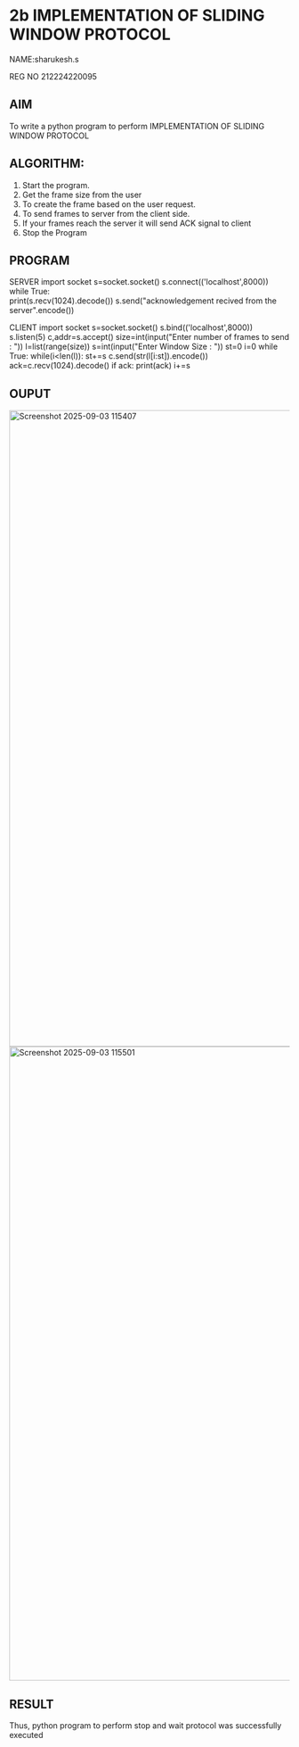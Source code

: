 # 2b IMPLEMENTATION OF SLIDING WINDOW PROTOCOL
NAME:sharukesh.s

REG NO 212224220095
## AIM
To write a python program to perform IMPLEMENTATION OF SLIDING WINDOW PROTOCOL
## ALGORITHM:
1. Start the program.
2. Get the frame size from the user
3. To create the frame based on the user request.
4. To send frames to server from the client side.
5. If your frames reach the server it will send ACK signal to client
6. Stop the Program
## PROGRAM
SERVER 
import socket 
s=socket.socket() 
s.connect(('localhost',8000)) 
while True:    
    print(s.recv(1024).decode()) 
    s.send("acknowledgement recived from the server".encode())

CLIENT
import socket 
s=socket.socket() 
s.bind(('localhost',8000)) 
s.listen(5) 
c,addr=s.accept() 
size=int(input("Enter number of frames to send : ")) 
l=list(range(size)) 
s=int(input("Enter Window Size : ")) 
st=0 
i=0 
while True: 
    while(i<len(l)): 
            st+=s 
            c.send(str(l[i:st]).encode()) 
            ack=c.recv(1024).decode() 
            if ack: 
                print(ack) 
                i+=s
## OUPUT
<img width="1918" height="1141" alt="Screenshot 2025-09-03 115407" src="https://github.com/user-attachments/assets/b93e19f6-0082-45f0-9a74-c98bb3b2cfeb" />
<img width="1918" height="1137" alt="Screenshot 2025-09-03 115501" src="https://github.com/user-attachments/assets/8728e702-4e02-4444-92c8-5da5f36c837a" />

## RESULT
Thus, python program to perform stop and wait protocol was successfully executed
